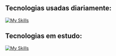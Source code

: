 ## Tecnologias usadas diariamente:
[![My Skills](https://skillicons.dev/icons?i=aws,docker,postgres,redis,prisma,nginx,nest,ts,express,postman,git,angular,next,tailwind,linux,windows)](https://skillicons.dev)     

## Tecnologias em estudo:
[![My Skills](https://skillicons.dev/icons?i=c,aws,docker,postgres,redis,prisma,nginx,nodejs,nest,express,react,next,angular,tailwind,js,ts,mongodb,bash,linux,html,css,git,vscode,vim)](https://skillicons.dev)      
